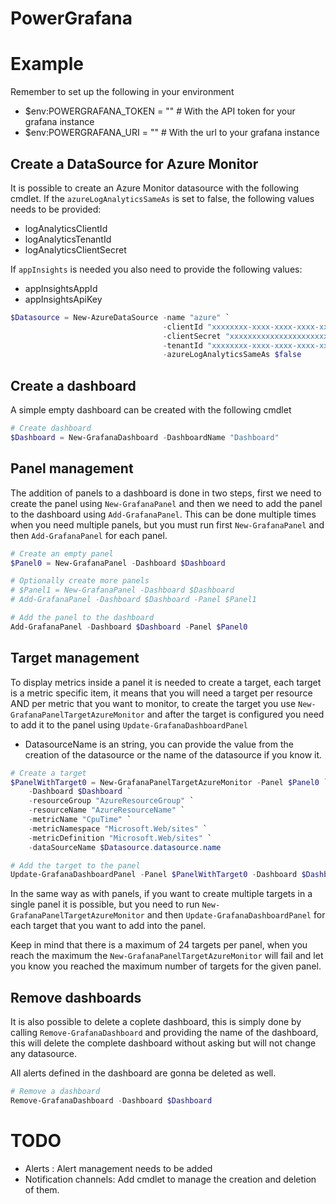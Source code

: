 # PowerGrafana

# Example

Remember to set up the following in your environment
 - $env:POWERGRAFANA_TOKEN = "" # With the API token for your grafana instance
 - $env:POWERGRAFANA_URI = "" # With the url to your grafana instance

## Create a DataSource for Azure Monitor

It is possible to create an Azure Monitor datasource with the following cmdlet. If the `azureLogAnalyticsSameAs` is set to false, the following values needs to be provided:


* logAnalyticsClientId
* logAnalyticsTenantId
* logAnalyticsClientSecret

If `appInsights` is needed you also need to provide the following values:

* appInsightsAppId
* appInsightsApiKey

```powershell
$Datasource = New-AzureDataSource -name "azure" `
                                  -clientId "xxxxxxxx-xxxx-xxxx-xxxx-xxxxxxxxxxxx" `
                                  -clientSecret "xxxxxxxxxxxxxxxxxxxxxxxxxxxxxxxx" `
                                  -tenantId "xxxxxxxx-xxxx-xxxx-xxxx-xxxxxxxxxxxx" `
                                  -azureLogAnalyticsSameAs $false 
```

## Create a dashboard

A simple empty dashboard can be created with the following cmdlet
``` powershell
# Create dashboard
$Dashboard = New-GrafanaDashboard -DashboardName "Dashboard"
```

## Panel management

The addition of panels to a dashboard is done in two steps, first we need to create the panel using `New-GrafanaPanel` and then we need to add the panel to the dashboard using `Add-GrafanaPanel`. This can be done multiple times when you need multiple panels, but you must run first `New-GrafanaPanel` and then `Add-GrafanaPanel` for each panel.

```powershell
# Create an empty panel
$Panel0 = New-GrafanaPanel -Dashboard $Dashboard

# Optionally create more panels
# $Panel1 = New-GrafanaPanel -Dashboard $Dashboard
# Add-GrafanaPanel -Dashboard $Dashboard -Panel $Panel1

# Add the panel to the dashboard
Add-GrafanaPanel -Dashboard $Dashboard -Panel $Panel0
```

## Target management

To display metrics inside a panel it is needed to create a target, each target is a metric specific item, it means that you will need a target per resource AND per metric that you want to monitor, to create the target you use `New-GrafanaPanelTargetAzureMonitor` and after the target is configured you need to add it to the panel using `Update-GrafanaDashboardPanel`

- DatasourceName is an string, you can provide the value from the creation of the datasource or the name of the datasource if you know it.



```powershell
# Create a target 
$PanelWithTarget0 = New-GrafanaPanelTargetAzureMonitor -Panel $Panel0 `
    -Dashboard $Dashboard `
    -resourceGroup "AzureResourceGroup" `
    -resourceName "AzureResourceName" `
    -metricName "CpuTime" `
    -metricNamespace "Microsoft.Web/sites" `
    -metricDefinition "Microsoft.Web/sites" `
    -dataSourceName $Datasource.datasource.name

# Add the target to the panel
Update-GrafanaDashboardPanel -Panel $PanelWithTarget0 -Dashboard $Dashboard
```
In the same way as with panels, if you want to create multiple targets in a single panel it is possible, but you need to run `New-GrafanaPanelTargetAzureMonitor` and then `Update-GrafanaDashboardPanel` for each target that you want to add into the panel.

Keep in mind that there is a maximum of 24 targets per panel, when you reach the maximum the `New-GrafanaPanelTargetAzureMonitor` will fail and let you know you reached the maximum number of targets for the given panel.


## Remove dashboards

It is also possible to delete a coplete dashboard, this is simply done by calling `Remove-GrafanaDashboard` and providing the name of the dashboard, this will delete the complete dashboard without asking but will not change any datasource.

All alerts defined in the dashboard are gonna be deleted as well.

```powershell
# Remove a dashboard
Remove-GrafanaDashboard -Dashboard $Dashboard
```

# TODO

* Alerts : Alert management needs to be added
* Notification channels: Add cmdlet to manage the creation and deletion of them.


